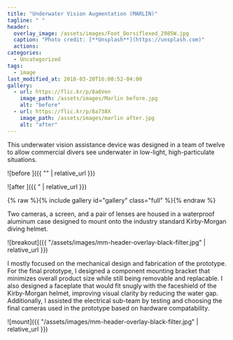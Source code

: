 ```yaml
---
title: "Underwater Vision Augmentation (MARLIN)"
tagline: " "
header:
  overlay_image: /assets/images/Foot_Dorsiflexed_2985W.jpg
  caption: "Photo credit: [**Unsplash**](https://unsplash.com)"
  actions:
categories:
  - Uncategorized
tags:
  - image
last_modified_at: 2018-03-20T16:00:52-04:00
gallery:
  - url: https://flic.kr/p/8a6Ven
    image_path: /assets/images/Marlin before.jpg
    alt: "before"
  - url: https://flic.kr/p/8a738X
    image_path: /assets/images/marlin after.jpg
    alt: "after"
---
```


This underwater vision assistance device was designed in a team of twelve to allow commercial divers see underwater in low-light, high-particulate situations.

![before ]({{ "" | relative_url }})

![after ]({{ " | relative_url }})


{% raw %}{% include gallery id="gallery" class="full" %}{% endraw %}


Two cameras, a screen, and a pair of lenses are housed in a waterproof aluminum case designed to mount onto the industry standard Kirby-Morgan diving helmet.

![breakout]({{ "/assets/images/mm-header-overlay-black-filter.jpg" | relative_url }})

I mostly focused on the mechanical design and fabrication of the prototype. For the final prototype, I designed a component mounting bracket that minimizes overall product size while still being removable and replacable. I also designed a faceplate that would fit snugly with the faceshield of the Kirby-Morgan helmet, improving visual clarity by reducing the water gap. Additionally, I assisted the electrical sub-team by testing and choosing the final cameras used in the prototype based on hardware compatability.

![mount]({{ "/assets/images/mm-header-overlay-black-filter.jpg" | relative_url }})


